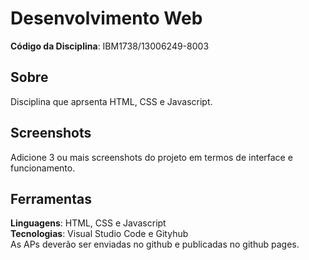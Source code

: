 # Desenvolvimento Web

**Código da Disciplina**: IBM1738/13006249-8003<br>

## Sobre 
Disciplina que aprsenta HTML, CSS e Javascript. 

## Screenshots
Adicione 3 ou mais screenshots do projeto em termos de interface e funcionamento.

## Ferramentas 
**Linguagens**: HTML, CSS e Javascript<br>
**Tecnologias**: Visual Studio Code e Gityhub<br>
As APs deverão ser enviadas no github e publicadas no github pages.
